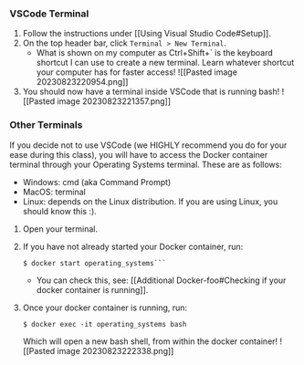 ### VSCode Terminal
1. Follow the instructions under [[Using Visual Studio Code#Setup]].
2. On the top header bar, click `Terminal > New Terminal`.
	* What is shown on my computer as Ctrl+Shift+\` is the keyboard shortcut I can use to create a new terminal. Learn whatever shortcut your computer has for faster access!
	![[Pasted image 20230823220954.png]]
3. You should now have a terminal inside VSCode that is running bash!
	![[Pasted image 20230823221357.png]]

### Other Terminals
If you decide not to use VSCode (we HIGHLY recommend you do for your ease during this class), you will have to access the Docker container terminal through your Operating Systems terminal. These are as follows:
* Windows: cmd (aka Command Prompt)
* MacOS: terminal
* Linux: depends on the Linux distribution. If you are using Linux, you should know this :).

1. Open your terminal.
2. If you have not already started your Docker container, run:
	```
	$ docker start operating_systems```
	```

	* You can check this, see: [[Additional Docker-foo#Checking if your docker container is running]].
1. Once your docker container is running, run:
	```
	$ docker exec -it operating_systems bash
	```
	Which will open a new bash shell, from within the docker container!
	![[Pasted image 20230823222338.png]]